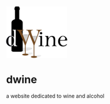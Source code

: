 ![](/wp-content/uploads/2019/12/dwine-logo-w165.png)

# dwine

a website dedicated to wine and alcohol

